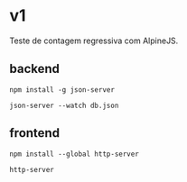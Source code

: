 # v1

Teste de contagem regressiva com AlpineJS.

## backend

```
npm install -g json-server
```

```
json-server --watch db.json
```

## frontend

```
npm install --global http-server
```

```
http-server
```

